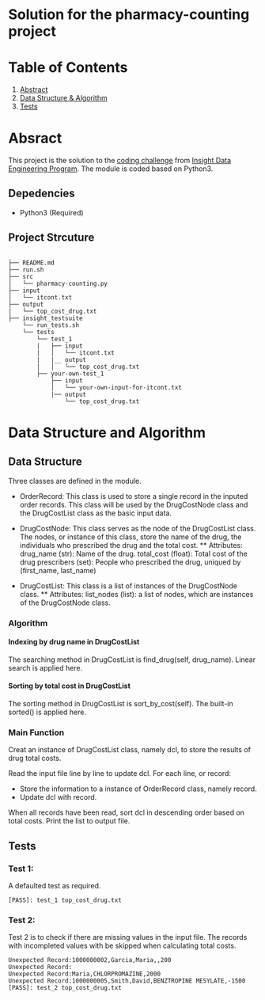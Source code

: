 # Solution for the pharmacy-counting project

# Table of Contents
1. [Abstract](README.md#abstract)
2. [Data Structure & Algorithm](README.md#data-structure-and-algorithm)
3. [Tests](README.md#tests)


# Absract

This project is the solution to the [coding challenge](https://github.com/InsightDataScience/pharmacy_counting) from [Insight Data Engineering Program](http://insightdataengineering.com). The module is coded based on Python3.

## Depedencies

* Python3 (Required)

## Project Strcuture
```shell

├── README.md 
├── run.sh
├── src
│   └── pharmacy-counting.py
├── input
│   └── itcont.txt
├── output
|   └── top_cost_drug.txt
├── insight_testsuite
    └── run_tests.sh
    └── tests
        └── test_1
        |   ├── input
        |   │   └── itcont.txt
        |   |__ output
        |   │   └── top_cost_drug.txt
        ├── your-own-test_1
            ├── input
            │   └── your-own-input-for-itcont.txt
            |── output
                └── top_cost_drug.txt
```


# Data Structure and Algorithm

## Data Structure
Three classes are defined in the module.

* OrderRecord:
    This class is used to store a single record in the inputed order records.
    This class will be used by the DrugCostNode class and the DrugCostList class as the basic input data.
    
* DrugCostNode:
    This class serves as the node of the DrugCostList class.
    The nodes, or instance of this class, store the name of the drug, the individuals who prescribed the drug and the total cost.
    ** Attributes:
        drug_name (str): Name of the drug.
        total_cost (float): Total cost of the drug
        prescribers (set): People who prescribed the drug, uniqued by (first_name, last_name)
        
* DrugCostList:
    This class is a list of instances of the DrugCostNode class.
    ** Attributes:
        list_nodes (list): a list of nodes, which are instances of the DrugCostNode class.

### Algorithm
#### Indexing by drug name in DrugCostList
The searching method in DrugCostList is find_drug(self, drug_name). 
Linear search is applied here.

#### Sorting by total cost in DrugCostList
The sorting method in DrugCostList is sort_by_cost(self).
The built-in sorted() is applied here.
        
### Main Function

Creat an instance of DrugCostList class, namely dcl, to store the results of drug total costs. 

Read the input file line by line to update dcl. For each line, or record:
* Store the information to a instance of OrderRecord class, namely record.
* Update dcl with record.  

When all records have been read, sort dcl in descending order based on total costs.
Print the list to output file.


## Tests

### Test 1: 

A defaulted test as required.
```shell
[PASS]: test_1 top_cost_drug.txt
```
### Test 2: 
Test 2 is to check if there are missing values in the input file.
The records with incompleted values with be skipped when calculating total costs.

```shell
Unexpected Record:1000000002,Garcia,Maria,,200
Unexpected Record:
Unexpected Record:Maria,CHLORPROMAZINE,2000
Unexpected Record:1000000005,Smith,David,BENZTROPINE MESYLATE,-1500
[PASS]: test_2 top_cost_drug.txt
```



